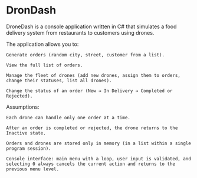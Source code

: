 # DronDash
DroneDash is a console application written in C# that simulates a food delivery system from restaurants to customers using drones.

The application allows you to:

    Generate orders (random city, street, customer from a list).

    View the full list of orders.

    Manage the fleet of drones (add new drones, assign them to orders, change their statuses, list all drones).

    Change the status of an order (New → In Delivery → Completed or Rejected).

Assumptions:

    Each drone can handle only one order at a time.

    After an order is completed or rejected, the drone returns to the Inactive state.

    Orders and drones are stored only in memory (in a list within a single program session).

    Console interface: main menu with a loop, user input is validated, and selecting 0 always cancels the current action and returns to the previous menu level.
